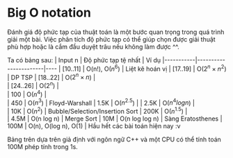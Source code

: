 # Big O notation
Đánh giá độ phức tạp của thuật toán là một bước quan trọng trong quá trình giải một bài. Việc phân tích độ phức tạp có thể giúp chọn được giải thuật phù hợp hoặc là cắm đầu duyệt trâu nếu không làm được ^^.

Ta có bảng sau:
|  Input n  |  Độ phức tạp tệ nhất  | Ví dụ
|-----------|-----------------------|----
|  [10..11]   |  O(n!), O($n^6$)   |   Liệt kê hoán vị
|  [17..19]   |   O($2^n \times n^2$)   |   DP TSP 
|  [18..22]   |   O($2^n \times n$)   |   
|  [24..26]   |   O($2^n$)   |  
|  100   |   O($n^4$)   |   
|  450   |   O($n^3$)   |   Floyd-Warshall 
|  1.5K   |   O($n^{2.5}$)   | 
|  2.5K   |   O($n^4log {n}$)   |   
|  10K   |   O($n^2$)   |   Bubble/Selection/Insertion Sort
|  200K   |   O($n^{1.5}$)   |   
|  4.5M   |  O(n log n)   |   Merge Sort 
|  10M   |   O(n log log n)   |  Sàng Eratosthenes 
|  100M    |  O(n), O(log n), O(1)   |   Hầu hết các bài toán hiện nay :v

Bảng trên dựa trên giả định với ngôn ngữ C++ và một CPU có thể tính toán 100M phép tính trong 1s.


